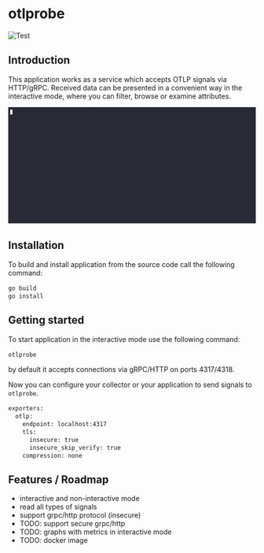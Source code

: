 # otlprobe

![Test](https://github.com/tomplus/otlprobe/workflows/Test/badge.svg)

## Introduction

This  application works as a service which accepts OTLP signals via HTTP/gRPC.
Received data can be presented in a convenient way in the interactive mode, where you can filter, browse or examine attributes.

![Image](demo.gif)

## Installation

To build and install application from the source code call the following command:

```
go build
go install
```

## Getting started

To start application in the interactive mode use the following command:

```
otlprobe
```

by default it accepts connections via gRPC/HTTP on ports 4317/4318.

Now you can configure your collector or your application to send signals to `otlprobe`.

```
exporters:
  otlp:
    endpoint: localhost:4317
    tls:
      insecure: true
      insecure_skip_verify: true
    compression: none
```

## Features / Roadmap

* interactive and non-interactive mode
* read all types of signals
* support grpc/http protocol (insecure)
* TODO: support secure grpc/http
* TODO: graphs with metrics in interactive mode
* TODO: docker image
